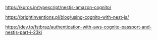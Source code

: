 https://kuros.in/typescript/nestjs-amazon-cognito/

https://brightinventions.pl/blog/using-cognito-with-nest-js/

https://dev.to/fstbraz/authentication-with-aws-cognito-passport-and-nestjs-part-i-23ki

